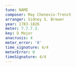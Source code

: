 ```yaml
---
tune: NAME
composer: May Chenevix-Trench
arranger: Sidney S. Brewer
year: 1783-1826
meter: 7.7.7.3.
key: D Major
anacrusis: 4
meter_error: '0'
time_signature: 4/4
meterError: 0
timeSignature: 4/4
---
```

